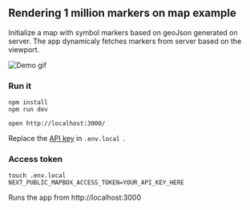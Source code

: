## Rendering 1 million markers on map example

Initialize a map with symbol markers based on geoJson generated on server. The app dynamicaly fetches markers from server based on the viewport.

![Demo gif](https://i.imgur.com/nbuShVF.gif)


### Run it

    npm install
    npm run dev

    open http://localhost:3000/

Replace the [API key](https://docs.mapbox.com/help/getting-started/access-tokens/) in `.env.local `.

### Access token

    touch .env.local 
    NEXT_PUBLIC_MAPBOX_ACCESS_TOKEN=YOUR_API_KEY_HERE

Runs the app from http://localhost:3000
